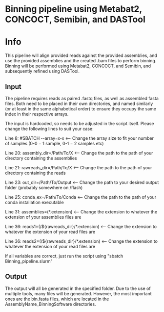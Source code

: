 # Binning pipeline using Metabat2, CONCOCT, Semibin, and DASTool
# Info
This pipeline will align provided reads against the provided assemblies, and use the provided assemblies
and the created .bam files to perform binning. Binning will be performed using Metabat2, CONCOCT, and Semibin,
and subsequently refined using DASTool.


## Input
The pipeline requires reads as paired .fastq files, as well as assembled fasta files.
Both need to be placed in their own directories, and named similarly (or at least in the same alphabetical order) to ensure they occupy the same index in their respective arrays.


The input is hardcoded, so needs to be adjusted in the script itself.
Please change the following lines to suit your case:

Line 8: #SBATCH --array=x-x <-- Change the array size to fit your number of samples (0-0 = 1 sample, 0-1 = 2 samples etc)

Line 20: assembly_dir=/Path/To/X <-- Change the path to the path of your directory containing the assemblies

Line 21: rawreads_dir=/Path/To/X <-- Change the path to the path of your directory containing the reads

Line 23: out_dir=/Path/To/Output <-- Change the path to your desired output folder (probably somewhere on /flash)

Line 25: conda_ex=/Path/To/Conda <-- Change the path to the path of your conda installation executable

Line 31: assemblies=(\*.extension) <-- Change the extension to whatever the extension of your assemblies files are

Line 36: reads1=(/${rawreads_dir}/\*.extension) <-- Change the extension to whatever the extension of your read files are

Line 36: reads2=(/${rawreads_dir}/\*.extension) <-- Change the extension to whatever the extension of your read files are


If all variables are correct, just run the script using "sbatch Binning_pipeline.slurm"

## Output
The output will all be generated in the specified folder. Due to the use of multiple tools, many files will be generated. However, the most important ones are the bin.fasta files, 
which are located in the AssemblyName_BinningSoftware directories.

